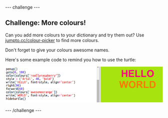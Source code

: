 --- challenge ---
## Challenge: More colours!

Can you add more colours to your dictionary and try them out? Use <a href="http://jumpto.cc/colour-picker" target="_blank">jumpto.cc/colour-picker</a> to find more colours. 

Don't forget to give your colours awesome names. 

Here's some example code to remind you how to use the turtle:

![screenshot](images/colourful-challenge1.png)





--- /challenge ---